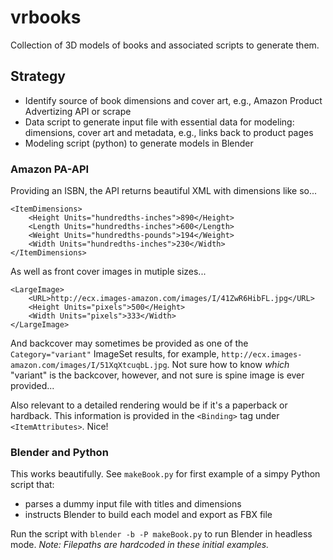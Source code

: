 # vrbooks
Collection of 3D models of books and associated scripts to generate them.

## Strategy
* Identify source of book dimensions and cover art, e.g., Amazon Product Advertizing API or scrape
* Data script to generate input file with essential data for modeling: dimensions, cover art and metadata, e.g., links back to product pages 
* Modeling script (python) to generate models in Blender

### Amazon PA-API
Providing an ISBN, the API returns beautiful XML with dimensions like so...
```
<ItemDimensions>
    <Height Units="hundredths-inches">890</Height>
    <Length Units="hundredths-inches">600</Length>
    <Weight Units="hundredths-pounds">194</Weight>
    <Width Units="hundredths-inches">230</Width>
</ItemDimensions>
```
As well as front cover images in mutiple sizes...
```
<LargeImage>
    <URL>http://ecx.images-amazon.com/images/I/41ZwR6HibFL.jpg</URL>
    <Height Units="pixels">500</Height>
    <Width Units="pixels">333</Width>
</LargeImage>
```
And backcover may sometimes be provided as one of the ```Category="variant"``` ImageSet results, for example, ```http://ecx.images-amazon.com/images/I/51XqXtcuqbL.jpg```.  Not sure how to know *which* "variant" is the backcover, however, and not sure is spine image is ever provided...

Also relevant to a detailed rendering would be if it's a paperback or hardback. This information is provided in the ```<Binding>``` tag under ```<ItemAttributes>```. Nice!


### Blender and Python
This works beautifully. See ```makeBook.py``` for first example of a simpy Python script that:
* parses a dummy input file with titles and dimensions
* instructs Blender to build each model and export as FBX file

Run the script with ```blender -b -P makeBook.py``` to run Blender in headless mode.  *Note: Filepaths are hardcoded in these initial examples.*

